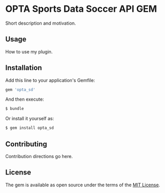 # OPTA Sports Data Soccer API GEM
Short description and motivation.

## Usage
How to use my plugin.

## Installation
Add this line to your application's Gemfile:

```ruby
gem 'opta_sd'
```

And then execute:
```bash
$ bundle
```

Or install it yourself as:
```bash
$ gem install opta_sd
```

## Contributing
Contribution directions go here.

## License
The gem is available as open source under the terms of the [MIT License](http://opensource.org/licenses/MIT).
